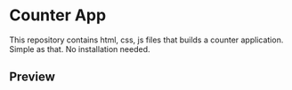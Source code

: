 # Counter App
This repository contains html, css, js files that builds a counter application.
Simple as that. No installation needed.
## Preview

